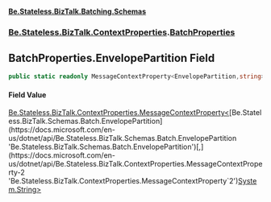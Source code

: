 #### [Be.Stateless.BizTalk.Batching.Schemas](README.md 'README')
### [Be.Stateless.BizTalk.ContextProperties](Be.Stateless.BizTalk.ContextProperties.md 'Be.Stateless.BizTalk.ContextProperties').[BatchProperties](BatchProperties.md 'Be.Stateless.BizTalk.ContextProperties.BatchProperties')

## BatchProperties.EnvelopePartition Field

```csharp
public static readonly MessageContextProperty<EnvelopePartition,string> EnvelopePartition;
```

#### Field Value
[Be.Stateless.BizTalk.ContextProperties.MessageContextProperty&lt;](https://docs.microsoft.com/en-us/dotnet/api/Be.Stateless.BizTalk.ContextProperties.MessageContextProperty-2 'Be.Stateless.BizTalk.ContextProperties.MessageContextProperty`2')[Be.Stateless.BizTalk.Schemas.Batch.EnvelopePartition](https://docs.microsoft.com/en-us/dotnet/api/Be.Stateless.BizTalk.Schemas.Batch.EnvelopePartition 'Be.Stateless.BizTalk.Schemas.Batch.EnvelopePartition')[,](https://docs.microsoft.com/en-us/dotnet/api/Be.Stateless.BizTalk.ContextProperties.MessageContextProperty-2 'Be.Stateless.BizTalk.ContextProperties.MessageContextProperty`2')[System.String](https://docs.microsoft.com/en-us/dotnet/api/System.String 'System.String')[&gt;](https://docs.microsoft.com/en-us/dotnet/api/Be.Stateless.BizTalk.ContextProperties.MessageContextProperty-2 'Be.Stateless.BizTalk.ContextProperties.MessageContextProperty`2')
